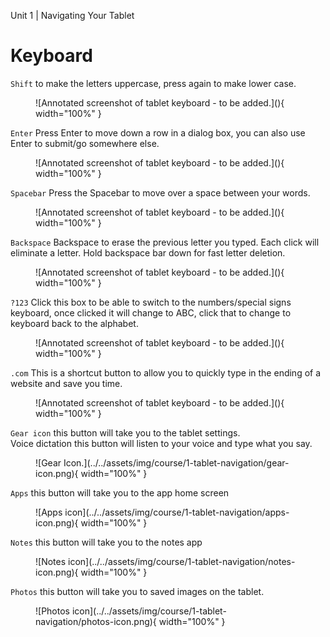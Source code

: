 Unit 1 | Navigating Your Tablet

# Keyboard

`Shift` to make the letters uppercase, press again to make lower case.

<figure markdown="span">
    ![Annotated screenshot of tablet keyboard - to be added.](){ width="100%" }
</figure>

`Enter` Press Enter to move down a row in a dialog box, you can also use Enter to submit/go
somewhere else.

<figure markdown="span">
    ![Annotated screenshot of tablet keyboard - to be added.](){ width="100%" }
</figure>

`Spacebar` Press the Spacebar to move over a space between your words.

<figure markdown="span">
    ![Annotated screenshot of tablet keyboard - to be added.](){ width="100%" }
</figure>

`Backspace` Backspace to erase the previous letter you typed. Each click will eliminate a letter. Hold backspace bar down for fast letter deletion.

<figure markdown="span">
    ![Annotated screenshot of tablet keyboard - to be added.](){ width="100%" }
</figure>

`?123` Click this box to be able to switch to the numbers/special signs keyboard, once clicked it will change to ABC, click that to change to keyboard back to the alphabet.

<figure markdown="span">
    ![Annotated screenshot of tablet keyboard - to be added.](){ width="100%" }
</figure>

`.com` This is a shortcut button to allow you to quickly type in the ending of a website and save you
time.

<figure markdown="span">
    ![Annotated screenshot of tablet keyboard - to be added.](){ width="100%" }
</figure>

`Gear icon` this button will take you to the tablet settings.  
Voice dictation this button will listen to your voice and type what you say.

<figure markdown="span">
    ![Gear Icon.](../../assets/img/course/1-tablet-navigation/gear-icon.png){ width="100%" }
</figure>

`Apps` this button will take you to the app home screen

<figure markdown="span">
    ![Apps icon](../../assets/img/course/1-tablet-navigation/apps-icon.png){ width="100%" }
</figure>

`Notes` this button will take you to the notes app

<figure markdown="span">
    ![Notes icon](../../assets/img/course/1-tablet-navigation/notes-icon.png){ width="100%" }
</figure>

`Photos` this button will take you to saved images on the tablet.

<figure markdown="span">
    ![Photos icon](../../assets/img/course/1-tablet-navigation/photos-icon.png){ width="100%" }
</figure>
